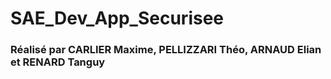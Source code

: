 # SAE_Dev_App_Securisee
### Réalisé par CARLIER Maxime, PELLIZZARI Théo, ARNAUD Elian et RENARD Tanguy
